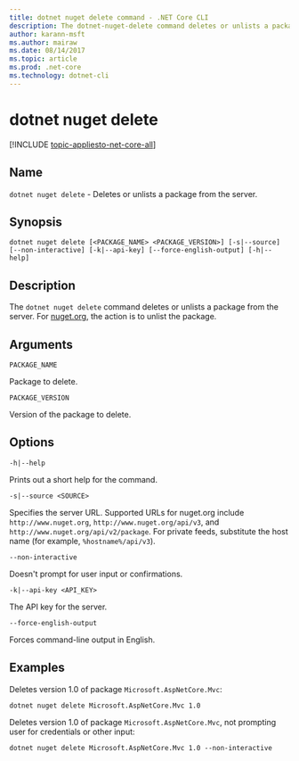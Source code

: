 ```yaml
---
title: dotnet nuget delete command - .NET Core CLI
description: The dotnet-nuget-delete command deletes or unlists a package from the server. 
author: karann-msft
ms.author: mairaw
ms.date: 08/14/2017
ms.topic: article
ms.prod: .net-core
ms.technology: dotnet-cli
---
```

# dotnet nuget delete

[!INCLUDE [topic-appliesto-net-core-all](../../../includes/topic-appliesto-net-core-all.md)]

## Name

`dotnet nuget delete` - Deletes or unlists a package from the server.

## Synopsis

`dotnet nuget delete [<PACKAGE_NAME> <PACKAGE_VERSION>] [-s|--source] [--non-interactive] [-k|--api-key] [--force-english-output] [-h|--help]`

## Description

The `dotnet nuget delete` command deletes or unlists a package from the server. For [nuget.org](https://www.nuget.org/), the action is to unlist the package.

## Arguments

`PACKAGE_NAME`

Package to delete.

`PACKAGE_VERSION`

Version of the package to delete.

## Options

`-h|--help`

Prints out a short help for the command.

`-s|--source <SOURCE>`

Specifies the server URL. Supported URLs for nuget.org include `http://www.nuget.org`, `http://www.nuget.org/api/v3`, and `http://www.nuget.org/api/v2/package`. For private feeds, substitute the host name (for example, `%hostname%/api/v3`).

`--non-interactive`

Doesn't prompt for user input or confirmations.

`-k|--api-key <API_KEY>`

The API key for the server.

`--force-english-output`

Forces command-line output in English.

## Examples

Deletes version 1.0 of package `Microsoft.AspNetCore.Mvc`:

`dotnet nuget delete Microsoft.AspNetCore.Mvc 1.0` 

Deletes version 1.0 of package `Microsoft.AspNetCore.Mvc`, not prompting user for credentials or other input:

`dotnet nuget delete Microsoft.AspNetCore.Mvc 1.0 --non-interactive`